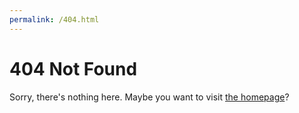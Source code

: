 ```yaml
---
permalink: /404.html
---
```


# 404 Not Found

Sorry, there's nothing here.
Maybe you want to visit [the homepage](/)?

